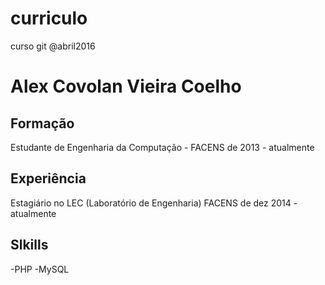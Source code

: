 # curriculo
curso git @abril2016

# Alex Covolan Vieira Coelho
## Formação
Estudante de Engenharia da Computação - FACENS
de 2013 - atualmente
## Experiência
Estagiário no LEC (Laboratório de Engenharia) FACENS
de dez 2014 - atualmente

## Slkills
-PHP
-MySQL
